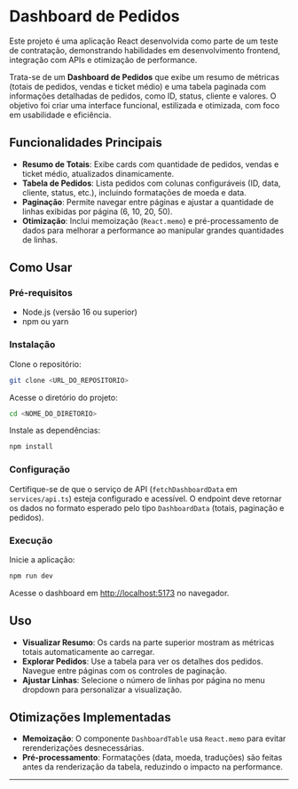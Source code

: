 # Dashboard de Pedidos

Este projeto é uma aplicação React desenvolvida como parte de um teste de contratação, demonstrando habilidades em desenvolvimento frontend, integração com APIs e otimização de performance.

Trata-se de um **Dashboard de Pedidos** que exibe um resumo de métricas (totais de pedidos, vendas e ticket médio) e uma tabela paginada com informações detalhadas de pedidos, como ID, status, cliente e valores. O objetivo foi criar uma interface funcional, estilizada e otimizada, com foco em usabilidade e eficiência.

## Funcionalidades Principais

- **Resumo de Totais**: Exibe cards com quantidade de pedidos, vendas e ticket médio, atualizados dinamicamente.
- **Tabela de Pedidos**: Lista pedidos com colunas configuráveis (ID, data, cliente, status, etc.), incluindo formatações de moeda e data.
- **Paginação**: Permite navegar entre páginas e ajustar a quantidade de linhas exibidas por página (6, 10, 20, 50).
- **Otimização**: Inclui memoização (`React.memo`) e pré-processamento de dados para melhorar a performance ao manipular grandes quantidades de linhas.

## Como Usar

### Pré-requisitos

- Node.js (versão 16 ou superior)
- npm ou yarn

### Instalação

Clone o repositório:

```bash
git clone <URL_DO_REPOSITORIO>
```

Acesse o diretório do projeto:

```bash
cd <NOME_DO_DIRETORIO>
```

Instale as dependências:

```bash
npm install
```

### Configuração

Certifique-se de que o serviço de API (`fetchDashboardData` em `services/api.ts`) esteja configurado e acessível. O endpoint deve retornar os dados no formato esperado pelo tipo `DashboardData` (totais, paginação e pedidos).

### Execução

Inicie a aplicação:

```bash
npm run dev
```

Acesse o dashboard em [http://localhost:5173](http://localhost:5173)  no navegador.

## Uso

- **Visualizar Resumo**: Os cards na parte superior mostram as métricas totais automaticamente ao carregar.
- **Explorar Pedidos**: Use a tabela para ver os detalhes dos pedidos. Navegue entre páginas com os controles de paginação.
- **Ajustar Linhas**: Selecione o número de linhas por página no menu dropdown para personalizar a visualização.

## Otimizações Implementadas

- **Memoização**: O componente `DashboardTable` usa `React.memo` para evitar rerenderizações desnecessárias.
- **Pré-processamento**: Formatações (data, moeda, traduções) são feitas antes da renderização da tabela, reduzindo o impacto na performance.

---

